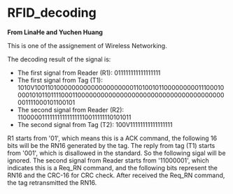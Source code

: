 # RFID_decoding

**From LinaHe  and  Yuchen Huang**

This is one of the assignement of Wireless Networking.

The decoding result of the signal is:

- The first signal from Reader (R1): 011111111111111111
- The first signal from Tag (T1): 1010V100110100000000000000000000110100101100000000011100010000101011011110001100000000000000000000000000000000000000001111000101100101
- The second signal from Reader (R2): 1100000111111111111111110011111110101011
- The second signal from Tag (T2): 100V11111111111111111

R1 starts from '01', which means this is a ACK command, the following 16 bits will be the RN16 generated by the tag. The reply from tag (T1) starts from '001', which is disallowed in the standard. So the following sigal will be ignored. The second signal from Reader starts from '11000001', which indicates this is a Req_RN command, and the following bits represent the RN16 and the CRC-16 for CRC check. After received the Req_RN command, the tag retransmitted the RN16.






